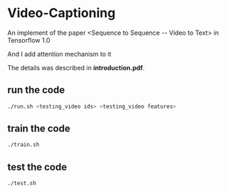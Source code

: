 # Video-Captioning
An implement of the paper &lt;Sequence to Sequence -- Video to Text> in Tensorflow 1.0

And I add attention mechanism to it

The details was described in __introduction.pdf__.

## run the code
```bash
./run.sh <testing_video ids> <testing_video features>
```

## train the code
```bash
./train.sh
```

## test the code
```bash
./test.sh
```
